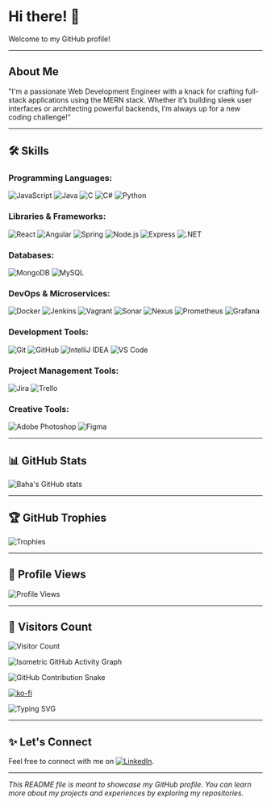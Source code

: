 # Hi there! 👋

Welcome to my GitHub profile!

---

## About Me

"I'm a passionate Web Development Engineer with a knack for crafting full-stack applications using the MERN stack. Whether it’s building sleek user interfaces or architecting powerful backends, I’m always up for a new coding challenge!"

---

## 🛠️ Skills

### **Programming Languages**:
![JavaScript](https://img.shields.io/badge/JavaScript-ES6+-yellow) ![Java](https://img.shields.io/badge/Java-8-orange) ![C](https://img.shields.io/badge/C-Programming-blue) ![C#](https://img.shields.io/badge/C%23-Framework-purple) ![Python](https://img.shields.io/badge/Python-3.8-green)

### **Libraries & Frameworks**:
![React](https://img.shields.io/badge/React-Hooks-blue) ![Angular](https://img.shields.io/badge/Angular-9.0-red) ![Spring](https://img.shields.io/badge/Spring-Boot-green) ![Node.js](https://img.shields.io/badge/Node.js-JS-orange) ![Express](https://img.shields.io/badge/Express-Node_Framework-lightgrey) ![.NET](https://img.shields.io/badge/.Net_Framework-C%23-purple)

### **Databases**:
![MongoDB](https://img.shields.io/badge/MongoDB-NoSQL-green) ![MySQL](https://img.shields.io/badge/MySQL-RDBMS-blue)

### **DevOps & Microservices**:
![Docker](https://img.shields.io/badge/Docker-20.10-blue) ![Jenkins](https://img.shields.io/badge/Jenkins-CI%2FCD-orange) ![Vagrant](https://img.shields.io/badge/Vagrant-VM_Automation-blue) ![Sonar](https://img.shields.io/badge/Sonar-Quality-gold) ![Nexus](https://img.shields.io/badge/Nexus-Repository_Management-yellowgreen) ![Prometheus](https://img.shields.io/badge/Prometheus-Monitoring-red) ![Grafana](https://img.shields.io/badge/Grafana-Dashboard-orange)

### **Development Tools**:
![Git](https://img.shields.io/badge/Git-Fully_Version_Control-green) ![GitHub](https://img.shields.io/badge/GitHub-Hosting-blue) ![IntelliJ IDEA](https://img.shields.io/badge/IntelliJ_IDEA-JetBrains-black) ![VS Code](https://img.shields.io/badge/VS%20Code-Microsoft-blue)

### **Project Management Tools**:
![Jira](https://img.shields.io/badge/Jira-Atlassian-blue) ![Trello](https://img.shields.io/badge/Trello-Project_Management-lightblue)

### **Creative Tools**:
![Adobe Photoshop](https://img.shields.io/badge/Adobe_Photoshop-Image_Editing-blue) ![Figma](https://img.shields.io/badge/Figma-Design-orange)

---

## 📊 GitHub Stats

![Baha's GitHub stats](https://github-readme-stats.vercel.app/api?username=BahaEddinDridi&show_icons=true&theme=radical)

---

## 🏆 GitHub Trophies

![Trophies](https://github-profile-trophy.vercel.app/?username=BahaEddinDridi&theme=dracula)

---

## 👀 Profile Views

![Profile Views](https://komarev.com/ghpvc/?username=BahaEddinDridi)

---

## 👀 Visitors Count

![Visitor Count](https://count.getloli.com/get/@BahaEddinDridi?theme=rule34)


![Isometric GitHub Activity Graph](https://github.com/BahaEddinDridi/BahaEddinDridi/blob/output/github-contribution-grid-snake.svg)


![GitHub Contribution Snake](https://github.com/BahaEddinDridi/BahaEddinDridi/blob/output/github-contribution-grid-snake.svg)


[![ko-fi](https://ko-fi.com/img/githubbutton_sm.svg)](https://ko-fi.com/BahaEddinDridi)

![Typing SVG](https://readme-typing-svg.herokuapp.com?color=FF5733&lines=Web+Dev+Engineer+%F0%9F%92%BB;MERN+Stack+Enthusiast+%F0%9F%8E%AF;Always+Learning+New+Things+%F0%9F%A4%93)

---

## ✨ Let's Connect

Feel free to connect with me on [![LinkedIn](https://img.shields.io/badge/LinkedIn-Baha%20Dridi-blue)](https://www.linkedin.com/in/baha-eddine-dridi-88b039203).

---

*This README file is meant to showcase my GitHub profile. You can learn more about my projects and experiences by exploring my repositories.*
